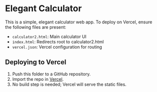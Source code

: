 # Elegant Calculator

This is a simple, elegant calculator web app. To deploy on Vercel, ensure the following files are present:

- `calculator2.html`: Main calculator UI
- `index.html`: Redirects root to calculator2.html
- `vercel.json`: Vercel configuration for routing

## Deploying to Vercel
1. Push this folder to a GitHub repository.
2. Import the repo in [Vercel](https://vercel.com/).
3. No build step is needed; Vercel will serve the static files.
